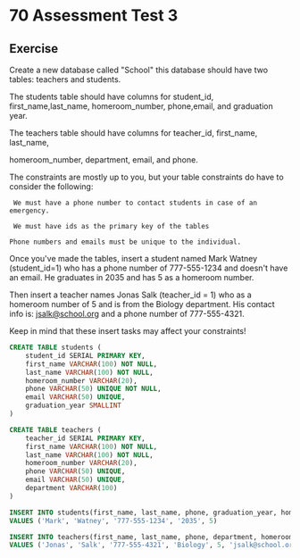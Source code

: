 # 70 Assessment Test 3

## Exercise 

Create a new database called "School" this database should have two tables: teachers and students.

The students table should have columns for student_id, first_name,last_name, homeroom_number, phone,email, and graduation year.

The teachers table should have columns for teacher_id, first_name, last_name,

homeroom_number, department, email, and phone.

The constraints are mostly up to you, but your table constraints do have to consider the following:

     We must have a phone number to contact students in case of an emergency.

     We must have ids as the primary key of the tables

    Phone numbers and emails must be unique to the individual.

Once you've made the tables, insert a student named Mark Watney (student_id=1) who has a phone number of 777-555-1234 and doesn't have an email. He graduates in 2035 and has 5 as a homeroom number.

Then insert a teacher names Jonas Salk (teacher_id = 1) who as a homeroom number of 5 and is from the Biology department. His contact info is: jsalk@school.org and a phone number of 777-555-4321.

Keep in mind that these insert tasks may affect your constraints!

```sql
CREATE TABLE students (
	student_id SERIAL PRIMARY KEY,
	first_name VARCHAR(100) NOT NULL,
	last_name VARCHAR(100) NOT NULL,
	homeroom_number VARCHAR(20),
	phone VARCHAR(50) UNIQUE NOT NULL,
	email VARCHAR(50) UNIQUE,
	graduation_year SMALLINT 
)
```

```sql
CREATE TABLE teachers (
	teacher_id SERIAL PRIMARY KEY,
	first_name VARCHAR(100) NOT NULL,
	last_name VARCHAR(100) NOT NULL,
	homeroom_number VARCHAR(20),
	phone VARCHAR(50) UNIQUE,
	email VARCHAR(50) UNIQUE,
	department VARCHAR(100) 
)
```

```sql
INSERT INTO students(first_name, last_name, phone, graduation_year, homeroom_number)
VALUES ('Mark', 'Watney', '777-555-1234', '2035', 5)
```

```sql
INSERT INTO teachers(first_name, last_name, phone, department, homeroom_number, email)
VALUES ('Jonas', 'Salk', '777-555-4321', 'Biology', 5, 'jsalk@school.org')
```
